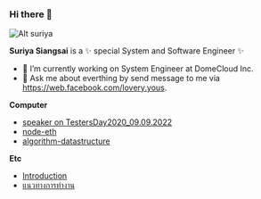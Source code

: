 ### Hi there 👋
![Alt suriya](https://scontent.fbkk4-3.fna.fbcdn.net/v/t39.30808-6/226930605_2040652202741582_2354587063694112743_n.jpg?_nc_cat=109&ccb=1-7&_nc_sid=09cbfe&_nc_eui2=AeFvBlvR-f6J0KdnCaLlSVEQ1sB-YSvVcaPWwH5hK9Vxo8_GlsSPi_qGrIF-LomPjuRWhLR11bnFyCGz171dAcuZ&_nc_ohc=lE8lBbIFqkMAX8YztaD&tn=rahNe0e0cVV65dN5&_nc_zt=23&_nc_ht=scontent.fbkk4-3.fna&oh=00_AT_e9P8bjAIfMTsN7duNVnTVoh_Ouojth_TLtmWxCOgFoA&oe=632B37AA)

**Suriya Siangsai** is a ✨ special System and Software Engineer ✨ 

- 🔭 I’m currently working on System Engineer at DomeCloud Inc.
- 💬 Ask me about everthing by send message to me via https://web.facebook.com/lovery.yous.

**Computer**
- [speaker on TestersDay2020_09.09.2022](https://testersday.github.io/2022)
- [node-eth](https://github.com/SuriyaRuk/node-eth)
- [algorithm-datastructure](https://gist.github.com/SuriyaRuk/21d281015b977a741b1ebc1059b15f3a)

**Etc**
- [Introduction](https://gist.github.com/SuriyaRuk/a9697416a1c01b30f9d350987582bdda)
- [แนวทางการทำงาน](https://github.com/SuriyaRuk/Blogs/blob/main/%E0%B9%81%E0%B8%99%E0%B8%A7%E0%B8%97%E0%B8%B2%E0%B8%87%E0%B8%97%E0%B8%B3%E0%B8%87%E0%B8%B2%E0%B8%99.md)
